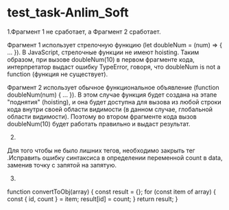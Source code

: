 # test_task-Anlim_Soft

1.Фрагмент 1 не сработает, а Фрагмент 2 сработает.

Фрагмент 1 использует стрелочную функцию (let doubleNum = (num) => { ... }). В JavaScript, стрелочные функции не имеют hoisting.
Таким образом, при вызове doubleNum(10) в первом фрагменте кода, интерпретатор выдаст ошибку TypeError, говоря, что doubleNum is not a function (функция не существует).

Фрагмент 2 использует обычное функциональное объявление (function doubleNum(num) { ... }). В этом случае функция будет создана на этапе "поднятия" (hoisting), и она будет доступна для вызова из любой строки кода внутри своей области видимости (в данном случае, глобальной области видимости). Поэтому во втором фрагменте кода вызов doubleNum(10) будет работать правильно и выдаст результат.

2.
Для того чтобы не было лишних тегов, необходимо закрыть тег <component-name>.Исправить ошибку синтаксиса в определении переменной count в  data, заменив точку с запятой на запятую.

<template>
	<component-name
		v-for="i of count" 
		:key="i"
		v-if="i < 10" 
	></component-name>
</template>

<script>
export default {
	data() {
		return {
			count: 20,
		};
	},
};
</script>

3.

function convertToObj(array) {
  const result = {};
  for (const item of array) {
    const { id, count } = item;
    result[id] = count;
  }
  return result;
}
